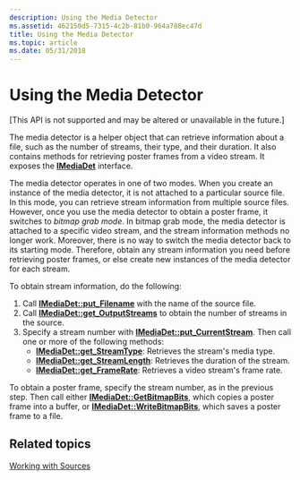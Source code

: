 ```yaml
---
description: Using the Media Detector
ms.assetid: 462150d5-7315-4c2b-81b0-964a788ec47d
title: Using the Media Detector
ms.topic: article
ms.date: 05/31/2018
---
```


# Using the Media Detector

\[This API is not supported and may be altered or unavailable in the future.\]

The media detector is a helper object that can retrieve information about a file, such as the number of streams, their type, and their duration. It also contains methods for retrieving poster frames from a video stream. It exposes the [**IMediaDet**](imediadet.md) interface.

The media detector operates in one of two modes. When you create an instance of the media detector, it is not attached to a particular source file. In this mode, you can retrieve stream information from multiple source files. However, once you use the media detector to obtain a poster frame, it switches to *bitmap grab mode*. In bitmap grab mode, the media detector is attached to a specific video stream, and the stream information methods no longer work. Moreover, there is no way to switch the media detector back to its starting mode. Therefore, obtain any stream information you need before retrieving poster frames, or else create new instances of the media detector for each stream.

To obtain stream information, do the following:

1.  Call [**IMediaDet::put\_Filename**](imediadet-put-filename.md) with the name of the source file.
2.  Call [**IMediaDet::get\_OutputStreams**](imediadet-get-outputstreams.md) to obtain the number of streams in the source.
3.  Specify a stream number with [**IMediaDet::put\_CurrentStream**](imediadet-put-currentstream.md). Then call one or more of the following methods:
    -   [**IMediaDet::get\_StreamType**](imediadet-get-streamtype.md): Retrieves the stream's media type.
    -   [**IMediaDet::get\_StreamLength**](imediadet-get-streamlength.md): Retrieves the duration of the stream.
    -   [**IMediaDet::get\_FrameRate**](imediadet-get-framerate.md): Retrieves a video stream's frame rate.

To obtain a poster frame, specify the stream number, as in the previous step. Then call either [**IMediaDet::GetBitmapBits**](imediadet-getbitmapbits.md), which copies a poster frame into a buffer, or [**IMediaDet::WriteBitmapBits**](imediadet-writebitmapbits.md), which saves a poster frame to a file.

## Related topics

<dl> <dt>

[Working with Sources](working-with-sources.md)
</dt> </dl>

 

 



